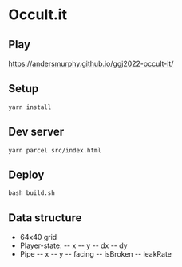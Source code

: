 # Occult.it

## Play

https://andersmurphy.github.io/ggj2022-occult-it/

## Setup

```
yarn install
```

## Dev server

```
yarn parcel src/index.html
```

## Deploy

```
bash build.sh
```

## Data structure

- 64x40 grid
- Player-state:
-- x
-- y
-- dx
-- dy
- Pipe
-- x
-- y
-- facing
-- isBroken
-- leakRate
